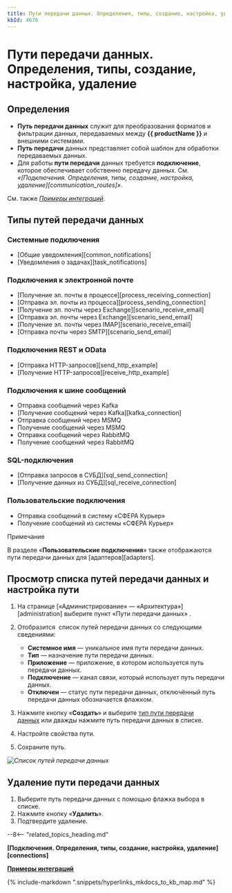 ```yaml
---
title: Пути передачи данных. Определения, типы, создание, настройка, удаление
kbId: 4676
---
```


# Пути передачи данных. Определения, типы, создание, настройка, удаление

## Определения

- **Путь передачи данных** служит для преобразования форматов и фильтрации данных, передаваемых между **{{ productName }}** и внешними системами.
- **Путь передачи** данных представляет собой шаблон для обработки передаваемых данных.
- Для работы **пути передачи** данных требуется **подключение**, которое обеспечивает собственно передачу данных. См. *«[Подключения. Определения, типы, создание, настройка, удаление][communication_routes]»*.

См. также *[Примеры интеграций](https://kb.comindware.ru/category.php?id=875)*.

## Типы путей передачи данных

### Системные подключения

- [Общие уведомления][common_notifications]
- [Уведомления о задачах][task_notifications]

### Подключения к электронной почте

- [Получение эл. почты в процессе][process_receiving_connection]
- [Отправка эл. почты из процесса][process_sending_connection]
- [Получение эл. почты через Exchange][scenario_receive_email]
- [Отправка эл. почты через Exchange][scenario_send_email]
- [Получение эл. почты через IMAP][scenario_receive_email]
- [Отправка почты через SMTP][scenario_send_email]

### Подключения REST и OData

- [Отправка HTTP-запросов][send_http_example]
- [Получение HTTP-запросов][receive_http_example]

### Подключения к шине сообщений

- Отправка сообщений через Kafka
- [Получение сообщений через Kafka][kafka_connection]
- Отправка сообщений через MSMQ
- Получение сообщений через MSMQ
- Отправка сообщений через RabbitMQ
- Получение сообщений через RabbitMQ

### SQL-подключения

- [Отправка запросов в СУБД][sql_send_connection]
- [Получение данных из СУБД][sql_receive_connection]

### Пользовательские подключения

- Отправка сообщений в систему «СФЕРА Курьер»
- Получение сообщений из системы «СФЕРА Курьер»

Примечание

В разделе «**Пользовательские подключения**» также отображаются пути передачи данных для [адаптеров][adapters].

## Просмотр списка путей передачи данных и настройка пути

1. На странице [«Администрирование» — «Архитектура»][administration] выберите пункт «Пути передачи данных» ‌.
2. Отобразится  список путей передачи данных со следующими сведениями:

    - **Системное имя** — уникальное имя пути передачи данных.
    - **Тип** — назначение пути передачи данных.
    - **Приложение** — приложение, в котором используется путь передачи данных.
    - **Подключение** — канал связи, который использует путь передачи данных.
    - **Отключен** — статус пути передачи данных, отключённый путь передачи данных обозначается флажком.
3. Нажмите кнопку «**Создать**» и выберите [тип пути передачи данных](#типы-путей-передачи-данных) или дважды нажмите путь передачи данных в списке.
4. Настройте свойства пути.
5. Сохраните путь.

_![Список путей передачи данных](https://kb.comindware.ru/assets/communication_routes_page.png)_

## Удаление пути передачи данных

1. Выберите путь передачи данных с помощью флажка выбора в списке.
2. Нажмите кнопку «**Удалить**».
3. Подтвердите удаление.

--8<-- "related_topics_heading.md"

**[Подключения. Определения, типы, создание, настройка, удаление][connections]**

**[Примеры интеграций](https://kb.comindware.ru/category.php?id=875)**

{% include-markdown ".snippets/hyperlinks_mkdocs_to_kb_map.md" %}
